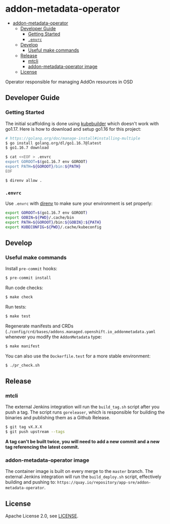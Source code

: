 # addon-metadata-operator

- [addon-metadata-operator](#addon-metadata-operator)
  - [Developer Guide](#developer-guide)
    - [Getting Started](#getting-started)
    - [`.envrc`](#envrc)
  - [Develop](#develop)
    - [Useful make commands](#useful-make-commands)
  - [Release](#release)
    - [mtcli](#mtcli)
    - [addon-metadata-operator image](#addon-metadata-operator-image)
  - [License](#license)

Operator responsible for managing AddOn resources in OSD

## Developer Guide

### Getting Started

The initial scaffolding is done using [kubebuilder](https://github.com/kubernetes-sigs/kubebuilder) which doesn't work with go1.17. Here is how to download and setup go1.16 for this project:

```bash
# https://golang.org/doc/manage-install#installing-multiple
$ go install golang.org/dl/go1.16.7@latest
$ go1.16.7 download

$ cat <<EOF > .envrc
export GOROOT=$(go1.16.7 env GOROOT)
export PATH=${GOROOT}/bin:${PATH}
EOF

$ direnv allow .
```

### `.envrc`

Use `.envrc` with [direnv](https://github.com/direnv/direnv) to make sure your environment is set properly:

```bash
export GOROOT=$(go1.16.7 env GOROOT)
export GOBIN=${PWD}/.cache/bin
export PATH=${GOROOT}/bin:${GOBIN}:${PATH}
export KUBECONFIG=${PWD}/.cache/kubeconfig
```

## Develop

### Useful make commands

Install `pre-commit` hooks:

```bash
$ pre-commit install
```

Run code checks:

```bash
$ make check
```

Run tests:

```bash
$ make test
```

Regenerate manifests and CRDs (`./config/crd/bases/addons.managed.openshift.io_addonmetadata.yaml` whenever you modify the `AddonMetadata` type:

```bash
$ make manifest
```

You can also use the `Dockerfile.test` for a more stable environment:

```bash
$ ./pr_check.sh
```

## Release

### mtcli

The external Jenkins integration will run the `build_tag.sh` script after you push a tag. The script runs `goreleaser`, which is responsible for building the binaries and publishing them as a Github Release.

```bash
$ git tag vX.X.X
$ git push upstream --tags
```

**A tag can't be built twice, you will need to add a new commit and a new tag referencing the latest commit.**

### addon-metadata-operator image

The container image is built on every merge to the `master` branch. The external Jenkins integration will run the `build_deploy.sh` script, effectively building and pushing to: `https://quay.io/repository/app-sre/addon-metadata-operator`.

## License

Apache License 2.0, see [LICENSE](LICENSE).
